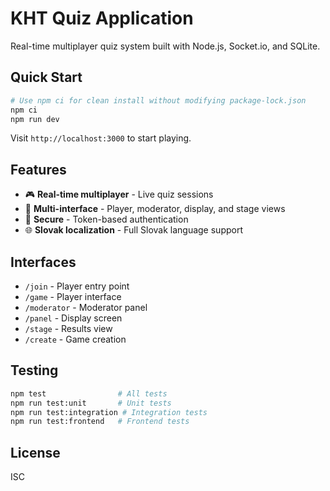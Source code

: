 # KHT Quiz Application

Real-time multiplayer quiz system built with Node.js, Socket.io, and SQLite.

## Quick Start

```bash
# Use npm ci for clean install without modifying package-lock.json
npm ci
npm run dev
```

Visit `http://localhost:3000` to start playing.

## Features

- 🎮 **Real-time multiplayer** - Live quiz sessions
- 📱 **Multi-interface** - Player, moderator, display, and stage views
- 🔐 **Secure** - Token-based authentication
- 🌐 **Slovak localization** - Full Slovak language support

## Interfaces

- `/join` - Player entry point
- `/game` - Player interface
- `/moderator` - Moderator panel
- `/panel` - Display screen
- `/stage` - Results view
- `/create` - Game creation

## Testing

```bash
npm test                # All tests
npm run test:unit       # Unit tests
npm run test:integration # Integration tests
npm run test:frontend   # Frontend tests
```

## License

ISC